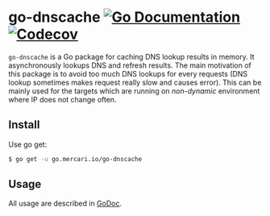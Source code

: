 # go-dnscache [![Go Documentation](http://img.shields.io/badge/go-documentation-blue.svg?style=flat-square)][godoc] [![Codecov](https://img.shields.io/codecov/c/github/mercari/go-dnscache.svg?style=flat-square)][codecov]

[godoc]: http://godoc.org/go.mercari.io/go-dnscache
[codecov]: https://codecov.io/gh/mercari/go-dnscache

`go-dnscache` is a Go package for caching DNS lookup results in memory. It asynchronously lookups DNS and refresh results. The main motivation of this package is to avoid too much DNS lookups for every requests (DNS lookup sometimes makes request really slow and causes error). This can be mainly used for the targets which are running on *non-dynamic* environment where IP does not change often.

## Install

Use go get:

```bash
$ go get -u go.mercari.io/go-dnscache
```

## Usage

All usage are described in [GoDoc](https://godoc.org/go.mercari.io/go-dnscache).
